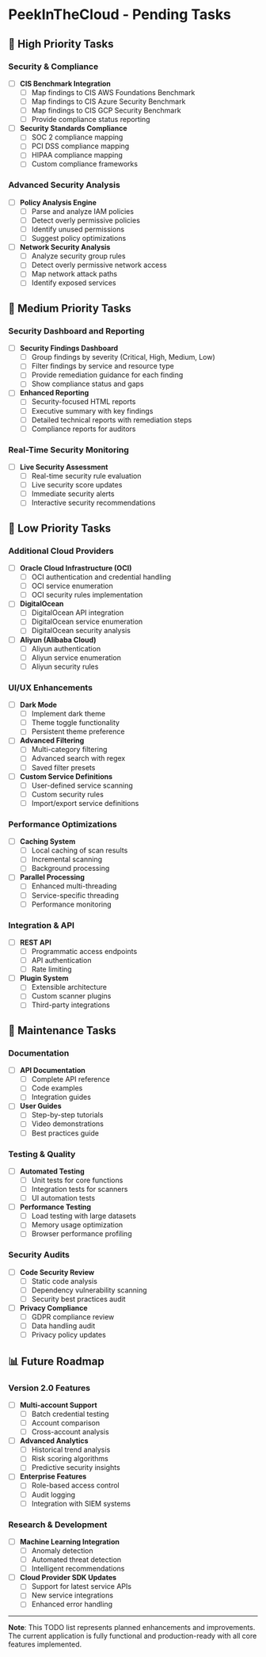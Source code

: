 # PeekInTheCloud - Pending Tasks

## 🚀 High Priority Tasks

### Security & Compliance
- [ ] **CIS Benchmark Integration**
  - [ ] Map findings to CIS AWS Foundations Benchmark
  - [ ] Map findings to CIS Azure Security Benchmark
  - [ ] Map findings to CIS GCP Security Benchmark
  - [ ] Provide compliance status reporting

- [ ] **Security Standards Compliance**
  - [ ] SOC 2 compliance mapping
  - [ ] PCI DSS compliance mapping
  - [ ] HIPAA compliance mapping
  - [ ] Custom compliance frameworks

### Advanced Security Analysis
- [ ] **Policy Analysis Engine**
  - [ ] Parse and analyze IAM policies
  - [ ] Detect overly permissive policies
  - [ ] Identify unused permissions
  - [ ] Suggest policy optimizations

- [ ] **Network Security Analysis**
  - [ ] Analyze security group rules
  - [ ] Detect overly permissive network access
  - [ ] Map network attack paths
  - [ ] Identify exposed services

## 🔧 Medium Priority Tasks

### Security Dashboard and Reporting
- [ ] **Security Findings Dashboard**
  - [ ] Group findings by severity (Critical, High, Medium, Low)
  - [ ] Filter findings by service and resource type
  - [ ] Provide remediation guidance for each finding
  - [ ] Show compliance status and gaps

- [ ] **Enhanced Reporting**
  - [ ] Security-focused HTML reports
  - [ ] Executive summary with key findings
  - [ ] Detailed technical reports with remediation steps
  - [ ] Compliance reports for auditors

### Real-Time Security Monitoring
- [ ] **Live Security Assessment**
  - [ ] Real-time security rule evaluation
  - [ ] Live security score updates
  - [ ] Immediate security alerts
  - [ ] Interactive security recommendations

## 🎯 Low Priority Tasks

### Additional Cloud Providers
- [ ] **Oracle Cloud Infrastructure (OCI)**
  - [ ] OCI authentication and credential handling
  - [ ] OCI service enumeration
  - [ ] OCI security rules implementation

- [ ] **DigitalOcean**
  - [ ] DigitalOcean API integration
  - [ ] DigitalOcean service enumeration
  - [ ] DigitalOcean security analysis

- [ ] **Aliyun (Alibaba Cloud)**
  - [ ] Aliyun authentication
  - [ ] Aliyun service enumeration
  - [ ] Aliyun security rules

### UI/UX Enhancements
- [ ] **Dark Mode**
  - [ ] Implement dark theme
  - [ ] Theme toggle functionality
  - [ ] Persistent theme preference

- [ ] **Advanced Filtering**
  - [ ] Multi-category filtering
  - [ ] Advanced search with regex
  - [ ] Saved filter presets

- [ ] **Custom Service Definitions**
  - [ ] User-defined service scanning
  - [ ] Custom security rules
  - [ ] Import/export service definitions

### Performance Optimizations
- [ ] **Caching System**
  - [ ] Local caching of scan results
  - [ ] Incremental scanning
  - [ ] Background processing

- [ ] **Parallel Processing**
  - [ ] Enhanced multi-threading
  - [ ] Service-specific threading
  - [ ] Performance monitoring

### Integration & API
- [ ] **REST API**
  - [ ] Programmatic access endpoints
  - [ ] API authentication
  - [ ] Rate limiting

- [ ] **Plugin System**
  - [ ] Extensible architecture
  - [ ] Custom scanner plugins
  - [ ] Third-party integrations

## 🔄 Maintenance Tasks

### Documentation
- [ ] **API Documentation**
  - [ ] Complete API reference
  - [ ] Code examples
  - [ ] Integration guides

- [ ] **User Guides**
  - [ ] Step-by-step tutorials
  - [ ] Video demonstrations
  - [ ] Best practices guide

### Testing & Quality
- [ ] **Automated Testing**
  - [ ] Unit tests for core functions
  - [ ] Integration tests for scanners
  - [ ] UI automation tests

- [ ] **Performance Testing**
  - [ ] Load testing with large datasets
  - [ ] Memory usage optimization
  - [ ] Browser performance profiling

### Security Audits
- [ ] **Code Security Review**
  - [ ] Static code analysis
  - [ ] Dependency vulnerability scanning
  - [ ] Security best practices audit

- [ ] **Privacy Compliance**
  - [ ] GDPR compliance review
  - [ ] Data handling audit
  - [ ] Privacy policy updates

## 📊 Future Roadmap

### Version 2.0 Features
- [ ] **Multi-account Support**
  - [ ] Batch credential testing
  - [ ] Account comparison
  - [ ] Cross-account analysis

- [ ] **Advanced Analytics**
  - [ ] Historical trend analysis
  - [ ] Risk scoring algorithms
  - [ ] Predictive security insights

- [ ] **Enterprise Features**
  - [ ] Role-based access control
  - [ ] Audit logging
  - [ ] Integration with SIEM systems

### Research & Development
- [ ] **Machine Learning Integration**
  - [ ] Anomaly detection
  - [ ] Automated threat detection
  - [ ] Intelligent recommendations

- [ ] **Cloud Provider SDK Updates**
  - [ ] Support for latest service APIs
  - [ ] New service integrations
  - [ ] Enhanced error handling

---

**Note**: This TODO list represents planned enhancements and improvements. The current application is fully functional and production-ready with all core features implemented. 